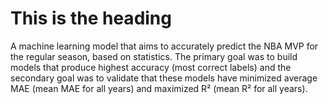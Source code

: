 # This is the heading 

A machine learning model that aims to accurately predict the NBA MVP for the regular season, based on statistics. The primary goal was to build models that produce highest accuracy (most correct labels) and the secondary goal was to validate that these models have minimized average MAE (mean MAE for all years) and maximized R² (mean R² for all years).
 
